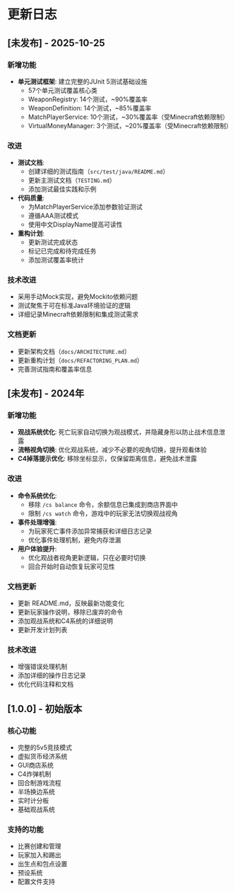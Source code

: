 # 更新日志

## [未发布] - 2025-10-25

### 新增功能
- **单元测试框架**: 建立完整的JUnit 5测试基础设施
  - 57个单元测试覆盖核心类
  - WeaponRegistry: 14个测试，~90%覆盖率
  - WeaponDefinition: 14个测试，~85%覆盖率
  - MatchPlayerService: 10个测试，~30%覆盖率（受Minecraft依赖限制）
  - VirtualMoneyManager: 3个测试，~20%覆盖率（受Minecraft依赖限制）

### 改进
- **测试文档**: 
  - 创建详细的测试指南（`src/test/java/README.md`）
  - 更新主测试文档（`TESTING.md`）
  - 添加测试最佳实践和示例
- **代码质量**:
  - 为MatchPlayerService添加参数验证测试
  - 遵循AAA测试模式
  - 使用中文DisplayName提高可读性
- **重构计划**:
  - 更新测试完成状态
  - 标记已完成和待完成任务
  - 添加测试覆盖率统计

### 技术改进
- 采用手动Mock实现，避免Mockito依赖问题
- 测试聚焦于可在标准Java环境验证的逻辑
- 详细记录Minecraft依赖限制和集成测试需求

### 文档更新
- 更新架构文档（`docs/ARCHITECTURE.md`）
- 更新重构计划（`docs/REFACTORING_PLAN.md`）
- 完善测试指南和覆盖率信息

## [未发布] - 2024年

### 新增功能
- **观战系统优化**: 死亡玩家自动切换为观战模式，并隐藏身形以防止战术信息泄露
- **流畅视角切换**: 优化观战系统，减少不必要的视角切换，提升观看体验
- **C4掉落提示优化**: 移除坐标显示，仅保留距离信息，避免战术泄露

### 改进
- **命令系统优化**: 
  - 移除 `/cs balance` 命令，余额信息已集成到商店界面中
  - 限制 `/cs watch` 命令，游戏中的玩家无法切换观战视角
- **事件处理增强**:
  - 为玩家死亡事件添加异常捕获和详细日志记录
  - 优化事件处理机制，避免内存泄漏
- **用户体验提升**:
  - 优化观战者视角更新逻辑，只在必要时切换
  - 回合开始时自动恢复玩家可见性

### 文档更新
- 更新 README.md，反映最新功能变化
- 更新玩家操作说明，移除已废弃的命令
- 添加观战系统和C4系统的详细说明
- 更新开发计划列表

### 技术改进
- 增强错误处理机制
- 添加详细的操作日志记录
- 优化代码注释和文档

## [1.0.0] - 初始版本

### 核心功能
- 完整的5v5竞技模式
- 虚拟货币经济系统
- GUI商店系统
- C4炸弹机制
- 回合制游戏流程
- 半场换边系统
- 实时计分板
- 基础观战系统

### 支持的功能
- 比赛创建和管理
- 玩家加入和踢出
- 出生点和包点设置
- 预设系统
- 配置文件支持
